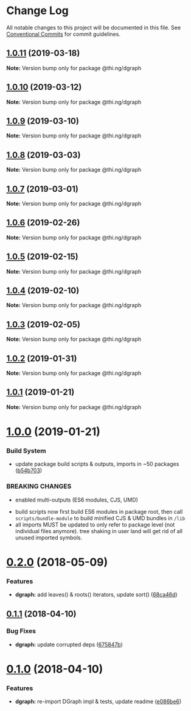 # Change Log

All notable changes to this project will be documented in this file.
See [Conventional Commits](https://conventionalcommits.org) for commit guidelines.

## [1.0.11](https://github.com/thi-ng/umbrella/compare/@thi.ng/dgraph@1.0.10...@thi.ng/dgraph@1.0.11) (2019-03-18)

**Note:** Version bump only for package @thi.ng/dgraph





## [1.0.10](https://github.com/thi-ng/umbrella/compare/@thi.ng/dgraph@1.0.9...@thi.ng/dgraph@1.0.10) (2019-03-12)

**Note:** Version bump only for package @thi.ng/dgraph





## [1.0.9](https://github.com/thi-ng/umbrella/compare/@thi.ng/dgraph@1.0.8...@thi.ng/dgraph@1.0.9) (2019-03-10)

**Note:** Version bump only for package @thi.ng/dgraph





## [1.0.8](https://github.com/thi-ng/umbrella/compare/@thi.ng/dgraph@1.0.7...@thi.ng/dgraph@1.0.8) (2019-03-03)

**Note:** Version bump only for package @thi.ng/dgraph





## [1.0.7](https://github.com/thi-ng/umbrella/compare/@thi.ng/dgraph@1.0.6...@thi.ng/dgraph@1.0.7) (2019-03-01)

**Note:** Version bump only for package @thi.ng/dgraph





## [1.0.6](https://github.com/thi-ng/umbrella/compare/@thi.ng/dgraph@1.0.5...@thi.ng/dgraph@1.0.6) (2019-02-26)

**Note:** Version bump only for package @thi.ng/dgraph





## [1.0.5](https://github.com/thi-ng/umbrella/compare/@thi.ng/dgraph@1.0.4...@thi.ng/dgraph@1.0.5) (2019-02-15)

**Note:** Version bump only for package @thi.ng/dgraph





## [1.0.4](https://github.com/thi-ng/umbrella/compare/@thi.ng/dgraph@1.0.3...@thi.ng/dgraph@1.0.4) (2019-02-10)

**Note:** Version bump only for package @thi.ng/dgraph





## [1.0.3](https://github.com/thi-ng/umbrella/compare/@thi.ng/dgraph@1.0.2...@thi.ng/dgraph@1.0.3) (2019-02-05)

**Note:** Version bump only for package @thi.ng/dgraph





## [1.0.2](https://github.com/thi-ng/umbrella/compare/@thi.ng/dgraph@1.0.1...@thi.ng/dgraph@1.0.2) (2019-01-31)

**Note:** Version bump only for package @thi.ng/dgraph





## [1.0.1](https://github.com/thi-ng/umbrella/compare/@thi.ng/dgraph@1.0.0...@thi.ng/dgraph@1.0.1) (2019-01-21)

**Note:** Version bump only for package @thi.ng/dgraph





# [1.0.0](https://github.com/thi-ng/umbrella/compare/@thi.ng/dgraph@0.2.35...@thi.ng/dgraph@1.0.0) (2019-01-21)


### Build System

* update package build scripts & outputs, imports in ~50 packages ([b54b703](https://github.com/thi-ng/umbrella/commit/b54b703))


### BREAKING CHANGES

* enabled multi-outputs (ES6 modules, CJS, UMD)

- build scripts now first build ES6 modules in package root, then call
  `scripts/bundle-module` to build minified CJS & UMD bundles in `/lib`
- all imports MUST be updated to only refer to package level
  (not individual files anymore). tree shaking in user land will get rid of
  all unused imported symbols.


<a name="0.2.0"></a>
# [0.2.0](https://github.com/thi-ng/umbrella/compare/@thi.ng/dgraph@0.1.10...@thi.ng/dgraph@0.2.0) (2018-05-09)


### Features

* **dgraph:** add leaves() & roots() iterators, update sort() ([68ca46d](https://github.com/thi-ng/umbrella/commit/68ca46d))


<a name="0.1.1"></a>
## [0.1.1](https://github.com/thi-ng/umbrella/compare/@thi.ng/dgraph@0.1.0...@thi.ng/dgraph@0.1.1) (2018-04-10)


### Bug Fixes

* **dgraph:** update corrupted deps ([675847b](https://github.com/thi-ng/umbrella/commit/675847b))


<a name="0.1.0"></a>
# [0.1.0](https://github.com/thi-ng/umbrella/compare/@thi.ng/dgraph@0.0.3...@thi.ng/dgraph@0.1.0) (2018-04-10)


### Features

* **dgraph:** re-import DGraph impl & tests, update readme ([e086be6](https://github.com/thi-ng/umbrella/commit/e086be6))
